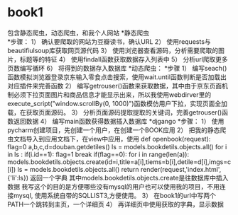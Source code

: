 # book1
包含静态爬虫，动态爬虫，和我个人网站
*静态爬虫  
*步骤：
1）	确认要爬取的网站为豆瓣读书，确认URL
2）	使用requests与beautifiulsoup库获取网页源代码
3）	使用浏览器查看源码，分析需要爬取的图片，标题等的特征
4）	使用findall函数获取数据存入列表中
5）	分析url爬取更多页数编写循环
6）	将得到的数据存入数据库
*动态爬虫：
*步骤
1）	编写seach()函数模拟浏览器登录京东输入零食点击搜索，使用wait.until函数判断是否加载出对应插件来完善函数
2）	编写getrouser()函数来获取数据，其中由于京东页面机制必须下拉页面图片和商品信息才能显示出来，所以我使用webdirver里的execute_script("window.scrollBy(0, 1000)")函数模仿用户下拉，实现页面全加载，在获取页面源码。
3）	分析页面源码提取提取的关键词，完善getrouser()函数返回数据
4）	编写main函数获得数据插入数据库
*djgango
*步骤：
1）	使用pycharm创建项目，先创建一个用户，在创建一个BOOK应用
2）	把我的静态爬虫文档导入到应用文档下，在view中应用，使用
def openbook(request):
    flag=0
    a,b,c,d=douban.getdetiles()
    ls = models.bookdetils.objects.all()
    for i in ls :
        if(i.id==1):
            flag=1
            break
    if(flag==0):
        for i in range(len(a)):
            models.bookdetils.objects.create(id=i,title=a[i],tiems=b[i],detile=d[i],imgs=c[i])
    ls = models.bookdetils.objects.all()
return render(request,'index.html',{'li':ls})
返回一个字典
其中models.bookdetils.objects.create是往数据库中插入数据
我写这个的目的是方便哪些没有mysql的用户也可以使用我的项目，不用连接mysql,
使用系统自带的SQLLIST3,方便使用。
3）	在book1的url中写两个PATH一个跳转到主页，一个详细页
4）	再详细页中使用获取的字典，显示数据
